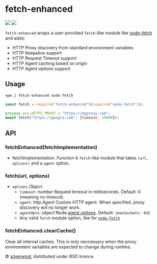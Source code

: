 # fetch-enhanced
[![](https://img.shields.io/npm/v/fetch-enhanced.svg?style=flat)](https://www.npmjs.org/package/fetch-enhanced) [![](https://img.shields.io/npm/dm/fetch-enhanced.svg)](https://www.npmjs.org/package/fetch-enhanced)

`fetch-enhanced` wraps a user-provided `fetch`-like module like [node-fetch](https://github.com/node-fetch/node-fetch) and adds:

- HTTP Proxy discovery from standard environment variables
- HTTP Keepalive support
- HTTP Request Timeout support
- HTTP Agent caching based on origin
- HTTP Agent options support

## Usage

```bash
npm i fetch-enhanced node-fetch
```
```js
const fetch = require("fetch-enhanced")(require("node-fetch"));

process.env.HTTPS_PROXY = "https://myproxy.com";
await fetch("https://google.com", {timeout: 10000});
```

## API
### fetchEnhanced(fetchImplementation)

- fetchImplementation: *Function* A `fetch`-like module that takes `(url, options)` and a `agent` option.

### fetch(url, options)

- `options` *Object*
  - `timeout`: *number* Request timeout in milliseconds. Default: 0 (meaning no timeout).
  - `agent`: *http.Agent* Custom HTTP agent. When specified, proxy discovery will no longer work.
  - `agentOpts`: *object* Node [agent options](https://nodejs.org/api/http.html#http_new_agent_options). Default: `{maxSockets: 64}`
  - Any valid `fetch` module option, like for [`node-fetch`](https://github.com/node-fetch/node-fetch#options)

### fetchEnhanced.clearCache()

Clear all internal caches. This is only neccessary when the proxy environment variables are expected to change during runtime.

© [silverwind](https://github.com/silverwind), distributed under BSD licence
